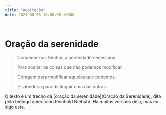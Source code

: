 ```yaml
---
title: "Aceitação"
date: 2021-08-05 16:00:00 +0300

---
```

# Oração da serenidade

> Concedei-nos Senhor, a serenidade necessária.

> Para aceitar as coisas que não podemos modificar,

> Coragem para modificar aquelas que podemos,

> E sabedoria para distinguir uma das outras.

O texto é um trecho da [oração da serenidade](Oração da Serenidade), dita pelo teólogo americano Reinhold Niebuhr. Há muitas versões dela, mas eu sigo esta.